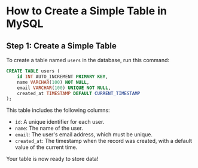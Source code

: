 # How to Create a Simple Table in MySQL

## Step 1: Create a Simple Table

To create a table named `users` in the database, run this command:

```sql
CREATE TABLE users (
    id INT AUTO_INCREMENT PRIMARY KEY,
    name VARCHAR(100) NOT NULL,
    email VARCHAR(100) UNIQUE NOT NULL,
    created_at TIMESTAMP DEFAULT CURRENT_TIMESTAMP
);
```

This table includes the following columns:
- `id`: A unique identifier for each user.
- `name`: The name of the user.
- `email`: The user's email address, which must be unique.
- `created_at`: The timestamp when the record was created, with a default value of the current time.

Your table is now ready to store data!